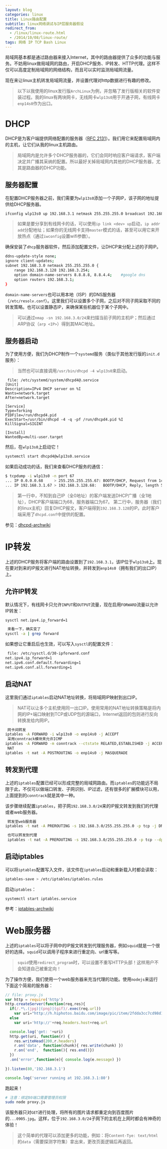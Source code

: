 ```yaml
---
layout: blog
categories: linux
title: Linux路由配置
subtitle: linux网络调试与IP层服务器假设
redirect_from:
  - /linux/linux-route.html
  - /2014/10/08/linux-route/
tags: 网络 IP TCP Bash Linux
---
```


局域网基本都是通过路由器来接入Internet，其中的路由器提供了众多的功能与服务。不妨用linux做局域网的路由，开启DHCP服务、IP转发、HTTP代理。这样不仅可以高度定制局域网的网络结构，而且可以实时监测局域网流量。

现在来让linux主机转发局域网流量，并设置代理对http数据进行有趣的修改。

> 以下以我使用的linux发行版`ArchLinux`为例，并忽略了发行版相关的软件安装过程。我的linux有两块网卡，无线网卡`wlp13s0`用于开通子网，有线网卡`enp14s0`作为出口。

# DHCP

DHCP是为客户端提供网络配置的服务器（[RFC 2131](https://www.ietf.org/rfc/rfc2131.txt)）。我们用它来配置局域网内的主机，让它们从我的linux主机路由。

> 局域网内是允许多个DHCP服务器的，它们会同时响应客户端请求，客户端决定并广播其采纳的配置。所以最好关掉局域网内其他的DHCP服务器，尤其是路由器的DHCP功能。

## 服务器配置

在配置DHCP服务器之前，我们需要为`wlp13s0`添加一个子网IP，该子网的地址提供给DHCP服务器。

```bash
ifconfig wlp13s0 up 192.168.3.1 netmask 255.255.255.0 broadcast 192.168.3.255
```

> 如果是要分享到有线网卡的话，可以使用`ip link <dev> up`启动，`ip addr add`分配地址；如果你的无线网卡支持`master`模式的话，甚至可以用它来开放热点（通过`iwconfig`设置wifi参数）。

确保安装了`dhcp`服务器软件，然后添加配置文件，让DHCP来分配上述的子网IP。

```bash
ddns-update-style none;
ignore client-updates;
subnet 192.168.3.0 netmask 255.255.255.0 {
    range 192.168.3.128 192.168.3.254;
    option domain-name-servers 8.8.8.8, 8.8.4.4;    #google dns
    option routers 192.168.3.1;
}
```

`domain-name-servers`也可以用本地（ISP）的DNS服务器（`/etc/resolv.conf`）。这里我们可以设置多个子网，之后对不同子网采取不同的转发策略。也可以设置静态IP，来确保某些机器位于某个子网中。

> 可以通过`nmap -sn 192.168.3.0/24`来扫描当前子网的主机IP；然后通过ARP协议（`arp <IP>`）得到其MAC地址。

## 服务器启动

为了使用方便，我们为DHCP制作一个`systemd`服务（类似于其他发行版的`init.d`服务）：

> 当然也可以直接调用`/usr/bin/dhcpd -4 wlp13s0`来启动。

```
 file: /etc/systemd/system/dhcpd4@.service
[Unit]
Description=IPv4 DHCP server on %I
Wants=network.target
After=network.target

[Service]
Type=forking
PIDFile=/run/dhcpd4.pid
ExecStart=/usr/bin/dhcpd -4 -q -pf /run/dhcpd4.pid %I
KillSignal=SIGINT

[Install]
WantedBy=multi-user.target
```

然后，在`wlp13s0`上启动它！

```bash
systemctl start dhcpd4@wlp13s0.service
```

如果启动成功的话，我们来查看DHCP服务的通信：

```bash
$ tcpdump -i wlp13s0 -n port 67
... IP 0.0.0.0.68     > 255.255.255.255.67: BOOTP/DHCP, Request from 1c:65:9d:07:32:63 ...
... IP 192.168.3.1.67 > 192.168.3.128.68:   BOOTP/DHCP, Reply, length 548
```

> 第一行中，不知到自己IP（全0地址）的客户端发送DHCP广播（全1地址），DHCP客户端端口为68，服务器端口为67。
> 第二行中，服务器（我们的linux主机）回复DHCP报文，客户端得到`192.168.3.128`的IP。此时客户端采用了`dhcpd.conf`中提供的配置。

参见：[dhcpd-archwiki](https://wiki.archlinux.org/index.php/Dhcpd)


# IP转发

上述的DHCP服务将客户端的路由设置到了`192.168.3.1`，该IP位于`wlp13s0`上。现在要对到来的IP报文进行NAT地址转换，并转发到`enp14s0`（拥有我们的出口IP）上。

## 允许IP转发

默认情况下，有线网卡只允许`INPUT`和`OUTPUT`流量，现在启用`FORWARD`流量以允许IP转发：

```bash
sysctl net.ipv4.ip_forward=1

 来看一下，确实变了
sysctl -a | grep forward
```

如果想让它重启后也生效，可以写入`sysctl`的配置文件：

```bash
 file: /etc/sysctl.d/30-ipforward.conf
net.ipv4.ip_forward=1
net.ipv6.conf.default.forwarding=1
net.ipv6.conf.all.forwarding=1
```

## 启动NAT

这里我们通过`iptables`启动NAT地址转换，将局域网IP映射到出口IP。

> NAT可以让多个主机使用同一出口IP。使用常用的NAT地址转换策略是将内网的IP+端口映射到TCP或UDP包的源端口，Internet返回的包则进行反向转换发给内网IP。

```bash
 网卡间转发
iptables -A FORWARD -i wlp13s0 -o enp14s0 -j ACCEPT
 采用conntrack模块来允许ICMP
iptables -A FORWARD -m conntrack --ctstate RELATED,ESTABLISHED -j ACCEPT
 NAT
iptables -t nat -A POSTROUTING -o enp14s0 -j MASQUERADE
```

## 转发到代理

上述的`iptables`配置已经可以形成完整的局域网路由。而`iptables`的功能远不局限于此，不仅可以做端口转发、子网识别、IP过滤，还有很多的扩展模块可以用，上面提到的`conntrack`就是其中一种。

该步骤继续配置`iptables`，把子网`192.168.3.0/24`来的IP报文转发到我们的代理或者web服务器。

```bash
 转发至web服务器
iptables -t nat -A PREROUTING -s 192.168.3.0/255.255.255.0 -p tcp -j DNAT --to-destination 192.168.3.1

 也可以转发到代理
 iptables -t nat -A PREROUTING -s 192.168.3.0/255.255.255.0 -p tcp --dport 80 -j DNAT --to-destination 192.168.3.1:3128
```

## 启动iptables

可以将`iptables`配置写入文件，该文件在`iptables`启动和重新载入时都会读取：

```bash
iptables-save > /etc/iptables/iptables.rules
```

启动`iptables`：

```
systemctl start iptables.service
```

参考：[iptables-archwiki](https://wiki.archlinux.org/index.php/Iptables)

# Web服务器

上述的`iptables`可以将子网中的IP报文转发到代理服务器，例如`squid`就是一个很好的选择。`squid`可以调用子程序来进行重定向、url重写等。

> `squid`使用`redirect_program`时，可以设置不重写HTTP头部！这样用户不会知道自己被重定向！

为了操作方便，我们使用一个web服务器来充当代理的功能。使用`nodejs`来运行下面这个简易的服务器：

```javascript
// file: proxy.js
var http = require('http')
http.createServer(function(req,res){
  if(/.*\.(jpg)|(png)|(gif)/.exec(req.url))
    var uri="http://h.hiphotos.baidu.com/image/pic/item/2fdda3cc7cd98d10764c38ad233fb80e7aec9095.jpg"
  else
    var uri='http://'+req.headers.host+req.url

  console.log('get: '+uri)
  http.get(uri, function(r) {
    res.writeHead(200,r.headers)
    r.on('data', function(chunk){ res.write(chunk) })
    r.on('end',  function(){ res.end()})
  })
  .on('error',function(e){ console.log(e.message) })
  
}).listen(80,'192.168.3.1')

console.log('server running at 192.168.3.1:80')
```

跑起来！

```bash
# 注意：绑定80端口需要管理员权限
sudo node proxy.js
```

该服务器只对`GET`进行处理，将所有的图片请求都重定向到百度图片的`...0905.jpg`。这样，位于`192.168.3.0/24`子网下的主机在上网时都会有神奇的体验！

> 这个简单的代理可以添加更多的功能，例如：将`Content-Tye: text/html`的`data`（需要探测字符集）拿出来，更改页面逻辑后再返回。

